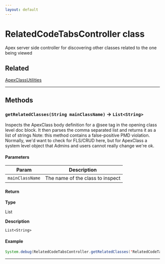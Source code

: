 ```yaml
---
layout: default
---
```

# RelatedCodeTabsController class

Apex server side controller for discovering other classes related to the one being viewed

## Related

[ApexClassUtilities](https://github.com/trailheadapps/apex-recipes/wiki/ApexClassUtilities.md)

---
## Methods
### `getRelatedClasses(String mainClassName)` → `List<String>`

Inspects the ApexClass body definition for a @see tag in the opening class level doc block. It then parses the comma separated list and returns it as a list of strings Note: this method contains a false-positive PMD violation. Normally, we'd want to check for FLS/CRUD here, but for ApexClass a system level object that Admins and users cannot really change we're ok.

#### Parameters
|Param|Description|
|-----|-----------|
|`mainClassName` |  The name of the class to inspect |

#### Return

**Type**

List<String>

**Description**

`List<String>`

#### Example
```java
System.debug(RelatedCodeTabsController.getRelatedClasses('RelatedCodeTabsController'));
```

---
